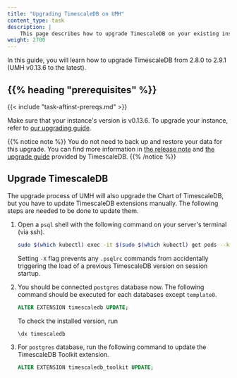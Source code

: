 ```yaml
---
title: "Upgrading TimescaleDB on UMH"
content_type: task
description: |
    This page describes how to upgrade TimescaleDB on your existing instances.
weight: 2700
---
```


<!-- overview -->
In this guide, you will learn how to upgrade TimescaleDB from 2.8.0 to 2.9.1 
(UMH v0.13.6 to the latest).

## {{% heading "prerequisites" %}}

<!-- Use the include shortcode for the prerequisites, depending
     on the type of task. For example, if the task happens after installation,
     use the {{< include "task-aftinst-prereqs.md" >}} shortcode, and if the
     task happens before installation, use the {{< include "task-befinst-prereqs.md" >}}
     shortcode. If the task has no prerequisites, delete the {{% heading "prerequisites" %}}
-->

<!-- If you set the minimum_version or maximum_version parameter in the page's
     front matter, add the version check shortcode {{< version-check >}}.
-->

{{< include "task-aftinst-prereqs.md" >}}

Make sure that your instance's version is v0.13.6. To upgrade your instance, 
refer to [our upgrading guide](/docs/production-guide/upgrading/0.13.4/).

{{% notice note %}}
You do not need to back up and restore your data for this upgrade.
You can find more information in [the release note](https://docs.timescale.com/about/latest/release-notes/past-releases/)
and [the upgrade guide](https://docs.timescale.com/self-hosted/latest/upgrades/minor-upgrade/#plan-your-upgrade)
provided by TimescaleDB.
{{% /notice %}}

## Upgrade TimescaleDB
The upgrade process of UMH will also upgrade the Chart of TimescaleDB, but you have to update 
TimescaleDB extensions manually. The following steps are needed to be done to update them.

1. Open a `psql` shell with the following command on your server's terminal (via ssh).

    ```bash
    sudo $(which kubectl) exec -it $(sudo $(which kubectl) get pods --kubeconfig /etc/rancher/k3s/k3s.yaml -n united-manufacturing-hub -l app.kubernetes.io/component=timescaledb -o jsonpath="{.items[0].metadata.name}") --kubeconfig /etc/rancher/k3s/k3s.yaml -n united-manufacturing-hub -- psql -U postgres -X
    ```

    Setting `-X` flag prevents any `.psqlrc` commands from accidentally triggering the load of 
    a previous TimescaleDB version on session startup.

2. You should be connected `postgres` database now. The following command should be executed for each 
databases except `template0`.

    ```sql
    ALTER EXTENSION timescaledb UPDATE;
    ```

    To check the installed version, run

    ```sql
    \dx timescaledb
    ```
3. For `postgres` database, run the following command to update the TimescaleDB Toolkit extension.

    ```sql
    ALTER EXTENSION timescaledb_toolkit UPDATE;
    ```